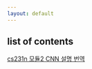 ```yaml
---
layout: default
---
```


## list of contents

[cs231n 모듈2 CNN 설명 번역](./study/cs231n-module2-translation.md)
